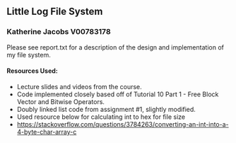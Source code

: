 ## Little Log File System
### Katherine Jacobs V00783178

Please see report.txt for a description of the design and implementation of my file system.

#### Resources Used:
- Lecture slides and videos from the course.
- Code implemented closely based off of Tutorial 10 Part 1 - Free Block Vector and Bitwise Operators.
- Doubly linked list code from assignment #1, slightly modified.
- Used resource below for calculating int to hex for file size
- https://stackoverflow.com/questions/3784263/converting-an-int-into-a-4-byte-char-array-c